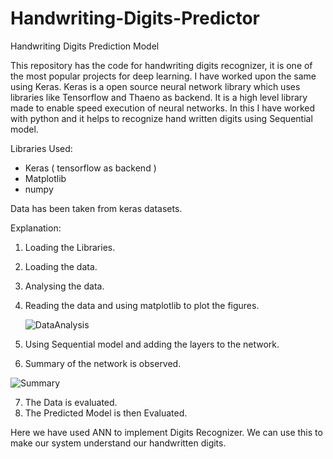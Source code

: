 # Handwriting-Digits-Predictor
Handwriting Digits Prediction Model

This repository has the code for handwriting digits recognizer, it is one of the most popular projects for deep learning.
I have worked upon the same using Keras. Keras is a open source neural network library which uses libraries like Tensorflow and Thaeno as backend. It is a high level library made to enable speed execution of neural networks. 
In this I have worked with python and it helps to recognize hand written digits using Sequential model.

Libraries Used: 
  - Keras ( tensorflow as backend )
  - Matplotlib 
  - numpy 

Data has been taken from keras datasets.

Explanation:
  1. Loading the Libraries.
  2. Loading the data.
  3. Analysing the data.
  4. Reading the data and using matplotlib to plot the figures.
  
     ![DataAnalysis](https://user-images.githubusercontent.com/48138906/86040592-f1d3b900-ba61-11ea-8737-34135f6150f4.png)

  5. Using Sequential model and adding the layers to the network.
  6. Summary of the network is observed.
  
   ![Summary](https://user-images.githubusercontent.com/48138906/86040910-745c7880-ba62-11ea-935e-38e59b691769.png)

  
  7. The Data is evaluated.
  8. The Predicted Model is then Evaluated.
  
Here we have used ANN to implement Digits Recognizer. We can use this to make our system understand our handwritten digits.
